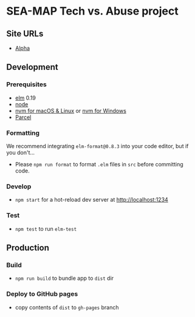 # SEA-MAP Tech vs. Abuse project

## Site URLs
- [Alpha](http://neontribe.github.io/sea-map)

## Development 

### Prerequisites
- [elm](http://elm-lang.org/) 0.19
- [node](https://nodejs.org/)
- [nvm for macOS & Linux](https://github.com/nvm-sh/nvm) or [nvm for Windows](https://github.com/coreybutler/nvm-windows)
- [Parcel](https://parceljs.org)

### Formatting
We recommend integrating `elm-format@0.8.3` into your code editor, but if you don't...
- Please `npm run format` to format `.elm` files in `src` before committing code.

### Develop
- `npm start` for a hot-reload dev server at [http://localhost:1234](http://localhost:1234/)

### Test
- `npm test` to run `elm-test`

## Production

### Build
- `npm run build` to bundle app to `dist` dir

### Deploy to GitHub pages
- copy contents of `dist` to `gh-pages` branch
